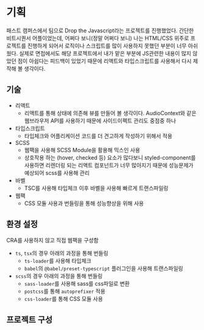 # 기획

패스트 캠퍼스에서 팀으로 Drop the Javascript라는 프로젝트를 진행했었다. 간단한 비트시퀀서 어플이었는데, 어쩌다 보니(정말 어쩌다 보니) 나는 HTML/CSS 위주로 프로젝트를 진행하게 되어서 로직이나 스크립트를 많이 사용하지 못했던 부분이 너무 아쉬웠다. 실제로 면접에서도 해당 프로젝트에서 내가 맡은 부분에 JS관련한 내용이 많지 않았던 점이 아쉽다는 피드백이 있었기 때문에 리액트와 타입스크립트를 사용해서 다시 제작해 볼 생각이다.

## 기술

- 리액트
  - 리액트를 통해 상태에 의존해 뷰를 만들어 볼 생각이다. AudioContext와 같은 웹브라우저 API를 사용하기 때문에 사이드이펙트 관리도 중점중 하나
- 타입스크립트
  - 타입체크와 어플리케이션 코드를 더 견고하게 작성하기 위해서 적용
- SCSS
  - 웹팩을 사용해 SCSS Module을 활용해 믹스인 사용
  - 상호작용 하는 (hover, checked 등) 요소가 많다보니 styled-component를 사용하면 리렌더링 되는 리액트 컴포넌트가 너무 많아지기 때문에 성능문제가 예상되어 scss를 사용해 관리
- 바벨
  - TSC를 사용해 타입체크 이후 바벨을 사용해 빠르게 트랜스파일링
- 웹팩
  - CSS 모듈 사용과 번들링을 통해 성능향상을 위해 사용

## 환경 설정

CRA를 사용하지 않고 직접 웹팩을 구성함

- `ts`, `tsx`의 경우 아래의 과정을 통해 번들링
  - `ts-loader`를 사용해 타입체크
  - `babel`의 `@babel/preset-typescript` 플러그인을 사용해 트랜스파일링
- `scss`의 경우 아래의 과정을 통해 번들링
  - `sass-loader`를 사용해 sass를 css파일로 변환
  - `postcss`를 통해 `autoprefixer` 적용
  - `css-loader`를 통해 CSS 모듈 사용

## 프로젝트 구성
